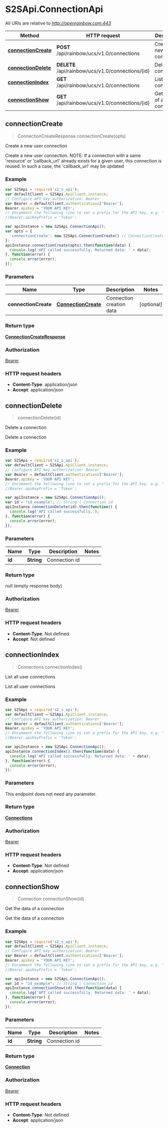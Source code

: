 # S2SApi.ConnectionApi

All URIs are relative to *http://openrainbow.com:443*

Method | HTTP request | Description
------------- | ------------- | -------------
[**connectionCreate**](ConnectionApi.md#connectionCreate) | **POST** /api/rainbow/ucs/v1.0/connections | Create a new user connection
[**connectionDelete**](ConnectionApi.md#connectionDelete) | **DELETE** /api/rainbow/ucs/v1.0/connections/{id} | Delete a connection
[**connectionIndex**](ConnectionApi.md#connectionIndex) | **GET** /api/rainbow/ucs/v1.0/connections | List all user connections
[**connectionShow**](ConnectionApi.md#connectionShow) | **GET** /api/rainbow/ucs/v1.0/connections/{id} | Get the data of a connection



## connectionCreate

> ConnectionCreateResponse connectionCreate(opts)

Create a new user connection

Create a new user connection. NOTE: If a connection with a same &#39;resource&#39; or &#39;callback_url&#39; already exists for a given user, this connection is reused. In such a case, the &#39;callback_url&#39; may be updated

### Example

```javascript
var S2SApi = require('s2_s_api');
var defaultClient = S2SApi.ApiClient.instance;
// Configure API key authorization: Bearer
var Bearer = defaultClient.authentications['Bearer'];
Bearer.apiKey = 'YOUR API KEY';
// Uncomment the following line to set a prefix for the API key, e.g. "Token" (defaults to null)
//Bearer.apiKeyPrefix = 'Token';

var apiInstance = new S2SApi.ConnectionApi();
var opts = {
  'connectionCreate': new S2SApi.ConnectionCreate() // ConnectionCreate | Connection creation data
};
apiInstance.connectionCreate(opts).then(function(data) {
  console.log('API called successfully. Returned data: ' + data);
}, function(error) {
  console.error(error);
});

```

### Parameters



Name | Type | Description  | Notes
------------- | ------------- | ------------- | -------------
 **connectionCreate** | [**ConnectionCreate**](ConnectionCreate.md)| Connection creation data | [optional] 

### Return type

[**ConnectionCreateResponse**](ConnectionCreateResponse.md)

### Authorization

[Bearer](../README.md#Bearer)

### HTTP request headers

- **Content-Type**: application/json
- **Accept**: application/json


## connectionDelete

> connectionDelete(id)

Delete a connection

Delete a connection

### Example

```javascript
var S2SApi = require('s2_s_api');
var defaultClient = S2SApi.ApiClient.instance;
// Configure API key authorization: Bearer
var Bearer = defaultClient.authentications['Bearer'];
Bearer.apiKey = 'YOUR API KEY';
// Uncomment the following line to set a prefix for the API key, e.g. "Token" (defaults to null)
//Bearer.apiKeyPrefix = 'Token';

var apiInstance = new S2SApi.ConnectionApi();
var id = "id_example"; // String | Connection id
apiInstance.connectionDelete(id).then(function() {
  console.log('API called successfully.');
}, function(error) {
  console.error(error);
});

```

### Parameters



Name | Type | Description  | Notes
------------- | ------------- | ------------- | -------------
 **id** | **String**| Connection id | 

### Return type

null (empty response body)

### Authorization

[Bearer](../README.md#Bearer)

### HTTP request headers

- **Content-Type**: Not defined
- **Accept**: Not defined


## connectionIndex

> Connections connectionIndex()

List all user connections

List all user connections

### Example

```javascript
var S2SApi = require('s2_s_api');
var defaultClient = S2SApi.ApiClient.instance;
// Configure API key authorization: Bearer
var Bearer = defaultClient.authentications['Bearer'];
Bearer.apiKey = 'YOUR API KEY';
// Uncomment the following line to set a prefix for the API key, e.g. "Token" (defaults to null)
//Bearer.apiKeyPrefix = 'Token';

var apiInstance = new S2SApi.ConnectionApi();
apiInstance.connectionIndex().then(function(data) {
  console.log('API called successfully. Returned data: ' + data);
}, function(error) {
  console.error(error);
});

```

### Parameters

This endpoint does not need any parameter.

### Return type

[**Connections**](Connections.md)

### Authorization

[Bearer](../README.md#Bearer)

### HTTP request headers

- **Content-Type**: Not defined
- **Accept**: application/json


## connectionShow

> Connection connectionShow(id)

Get the data of a connection

Get the data of a connection

### Example

```javascript
var S2SApi = require('s2_s_api');
var defaultClient = S2SApi.ApiClient.instance;
// Configure API key authorization: Bearer
var Bearer = defaultClient.authentications['Bearer'];
Bearer.apiKey = 'YOUR API KEY';
// Uncomment the following line to set a prefix for the API key, e.g. "Token" (defaults to null)
//Bearer.apiKeyPrefix = 'Token';

var apiInstance = new S2SApi.ConnectionApi();
var id = "id_example"; // String | Connection id
apiInstance.connectionShow(id).then(function(data) {
  console.log('API called successfully. Returned data: ' + data);
}, function(error) {
  console.error(error);
});

```

### Parameters



Name | Type | Description  | Notes
------------- | ------------- | ------------- | -------------
 **id** | **String**| Connection id | 

### Return type

[**Connection**](Connection.md)

### Authorization

[Bearer](../README.md#Bearer)

### HTTP request headers

- **Content-Type**: Not defined
- **Accept**: application/json

